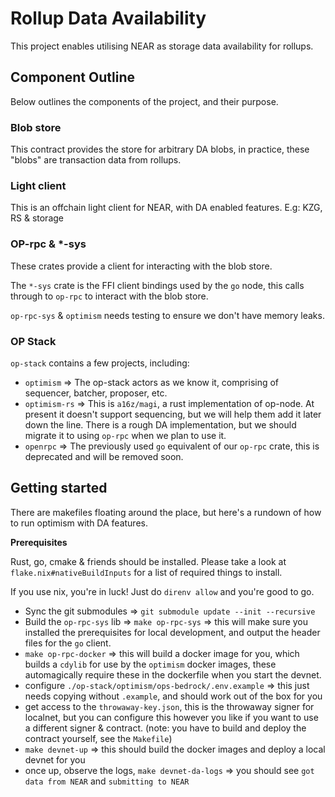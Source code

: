 # Rollup Data Availability

This project enables utilising NEAR as storage data availability for rollups.

## Component Outline

Below outlines the components of the project, and their purpose.

### Blob store

This contract provides the store for arbitrary DA blobs, in practice, these "blobs" are transaction data from rollups.

### Light client

This is an offchain light client for NEAR, with DA enabled features. E.g: KZG, RS & storage

### OP-rpc & \*-sys

These crates provide a client for interacting with the blob store.

The `*-sys` crate is the FFI client bindings used by the `go` node, this calls through to `op-rpc` to interact with the blob store.

`op-rpc-sys` & `optimism` needs testing to ensure we don't have memory leaks.

### OP Stack

`op-stack` contains a few projects, including:

- `optimism` => The op-stack actors as we know it, comprising of sequencer, batcher, proposer, etc.
- `optimism-rs` => This is `a16z/magi`, a rust implementation of op-node. At present it doesn't support sequencing, but we will help them add it later down the line. There is a rough DA implementation, but we should migrate it to using `op-rpc` when we plan to use it.
- `openrpc` => The previously used `go` equivalent of our `op-rpc` crate, this is deprecated and will be removed soon.

## Getting started

There are makefiles floating around the place, but here's a rundown of how to run optimism with DA features.

**Prerequisites**

Rust, go, cmake & friends should be installed. Please take a look at `flake.nix#nativeBuildInputs` for a list of required things to install.

If you use nix, you're in luck! Just do `direnv allow` and you're good to go.

- Sync the git submodules => `git submodule update --init --recursive`
- Build the `op-rpc-sys` lib => `make op-rpc-sys` => this will make sure you installed the prerequisites for local development, and output the header files for the `go` client.
- `make op-rpc-docker` => this will build a docker image for you, which builds a `cdylib` for use by the `optimism` docker images, these automagically require these in the dockerfile when you start the devnet.
- configure `./op-stack/optimism/ops-bedrock/.env.example` => this just needs copying without `.example`, and should work out of the box for you
- get access to the `throwaway-key.json`, this is the throwaway signer for localnet, but you can configure this however you like if you want to use a different signer & contract. (note: you have to build and deploy the contract yourself, see the `Makefile`)
- `make devnet-up` => this should build the docker images and deploy a local devnet for you
- once up, observe the logs, `make devnet-da-logs` => you should see `got data from NEAR` and `submitting to NEAR`
